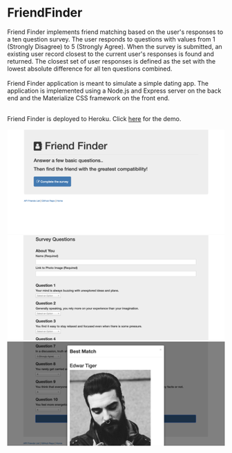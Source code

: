 # FriendFinder

Friend Finder implements friend matching based on the user's responses to a ten question survey. 
The user responds to questions with values from 1 (Strongly Disagree) to 5 (Strongly Agree). 
When the survey is submitted, an existing user record closest to the current user's responses is found and returned. 
The closest set of user responses is defined as the set with the lowest absolute difference for all ten questions combined.
<BR><BR>
Friend Finder application is meant to simulate a simple dating app. 
The application is implemented using a Node.js and Express server on the back end and the Materialize CSS framework on the front end.
<BR><BR>

Friend Finder is deployed to Heroku. 
Click <a href="https://friendfinder-yvette-v1.herokuapp.com/">here</a> for the demo.
<BR><BR>
<img src="/app/screen1.png" width="850">
<img src="/app/screen2.png" width="850">
<img src="/app/screen3.png" width="850">
